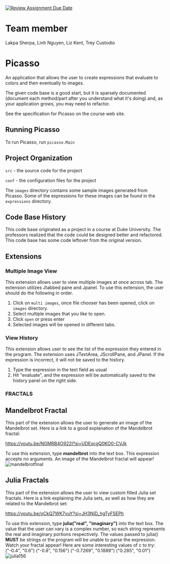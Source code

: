 [![Review Assignment Due Date](https://classroom.github.com/assets/deadline-readme-button-24ddc0f5d75046c5622901739e7c5dd533143b0c8e959d652212380cedb1ea36.svg)](https://classroom.github.com/a/1EiKHzOV)
# Team member
Lakpa Sherpa, Linh Nguyen, Liz Kent, Trey Custodio

# Picasso

An application that allows the user to create expressions that
evaluate to colors and then eventually to images.

The given code base is a good start, but it is sparsely documented
(document each method/part after you understand what it's doing) and,
as your application grows, you may need to refactor.

See the specification for Picasso on the course web site.

## Running Picasso

To run Picasso, run `picasso.Main`

## Project Organization

`src` - the source code for the project

`conf` - the configuration files for the project

The `images` directory contains some sample images generated from Picasso.  Some of the expressions for these images can be found in the `expressions` directory.

## Code Base History

This code base originated as a project in a course at Duke University.  The professors realized that the code could be designed better and refactored.  This code base has some code leftover from the original version.

## Extensions

### Multiple Image View
This extension allows user to view multiple images at once across tab. The extension utilizes Jtabbed pane and Jpanel. To use this extension, the user should do the following in order.
1. Click on `multi images`, once file chooser has been opened, click on `images` directory. 
2. Select multiple images that you like to open. 
3. Click `open` or press enter
4. Selected images will be opened in different tabs. 

### View History
This extension allows user to see the list of the expression they entered in the program. The extension uses JTextArea, JScrollPane, and JPanel. If the expression is incorrect, it will not be saved to the history. 
1. Type the expression in the text field as usual
2. Hit "evaluate", and the expression will be automatically saved to the history panel on the right side.

### FRACTALS
## Mandelbrot Fractal
This part of the extension allows the user to generate an image of the Mandelbrot set.
Here is a link to a good explanation of the Mandelbrot fractal: 

https://youtu.be/NGMRB4O922I?si=UDExcgQ0KO0-CVJk

To use this extension, type **mandelbrot** into the text box. This expression accepts no arguments. An image of the Mandelbrot fractal will appear!
![mandelbrotfinal](https://github.com/WLU-CSCI209-F23/picasso-wizards/assets/78395279/bb1f0dda-7ae7-44aa-b27c-81eec369be2f)

## Julia Fractals
This part of the extension allows the user to view custom filled Julia set fractals. 
Here is a link explaining the Julia sets, as well as how they are related to the Mandelbrot set: 

https://youtu.be/oCkQ7WK7vuY?si=JH3NjD_hgTyFSEPh

To use this extension, type **julia("real", "imaginary")** into the text box.
The value that the user can vary is a complex number, so each string represents the real and imaginary portions respectively.
The values passed to julia() **MUST** be strings or the program will be unable to parse the expression.
Watch your fractal appear!
Here are some interesting values of c to try:
("-0.4", "0.6")
("-0.8", "0.156")
("-0.7269", "0.1889")
("0.285", "0.01")
![julia156](https://github.com/WLU-CSCI209-F23/picasso-wizards/assets/78395279/5da1e5a5-9c77-4856-9685-91b5be7112da)
